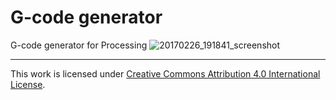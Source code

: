 # G-code generator
G-code generator for Processing
![20170226_191841_screenshot](https://cloud.githubusercontent.com/assets/13719663/23344460/b76075be-fc74-11e6-808b-0b9f98b1238c.jpg)

-----------------------------------------------------------------------------------------------------------------------------------------------

This work is licensed under [Creative Commons Attribution 4.0 International License](https://creativecommons.org/licenses/by/4.0/).
